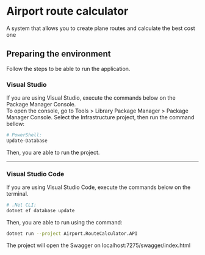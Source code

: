 # Airport route calculator
A system that allows you to create plane routes and calculate the best cost one

## Preparing the environment
Follow the steps to be able to run the application.

### Visual Studio
If you are using Visual Studio, execute the commands below on the Package Manager Console. </br>
To open the console, go to Tools > Library Package Manager > Package Manager Console.
Select the Infrastructure project, then run the command bellow:

```bash
# PowerShell:
Update-Database
```
Then, you are able to run the project.

-------------------------------------------------------------------

### Visual Studio Code
If you are using Visual Studio Code, execute the commands below on the terminal.
```bash
# .Net CLI:
dotnet ef database update
```
Then, you are able to run using the command:
```bash
dotnet run --project Airport.RouteCalculator.API
```

The project will open the Swagger on localhost:7275/swagger/index.html
